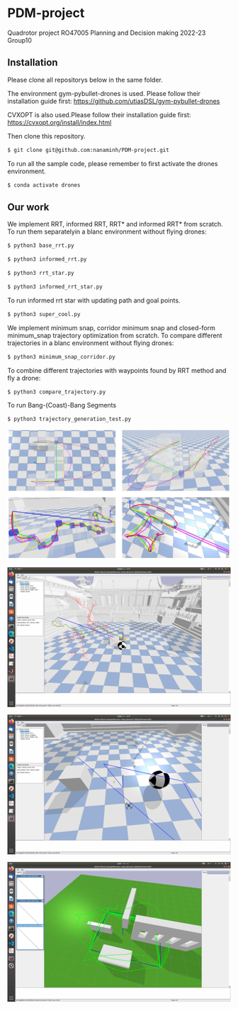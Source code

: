 # PDM-project
 Quadrotor project RO47005 Planning and Decision making 2022-23
 Group10

## Installation
Please clone all repositorys below in the same folder. 

The environment gym-pybullet-drones is used. Please follow their installation guide first:
https://github.com/utiasDSL/gym-pybullet-drones

CVXOPT is also used.Please follow their installation guide first:
https://cvxopt.org/install/index.html

Then clone this repository.

```sh
$ git clone git@github.com:nanaminh/PDM-project.git
```
To run all the sample code, please remember to first activate the drones environment.
```sh
$ conda activate drones

```

## Our work
We implement RRT, informed RRT, RRT* and informed RRT* from scratch.
To run them separatelyin a blanc environment without flying drones: 
```sh
$ python3 base_rrt.py 

```
```sh
$ python3 informed_rrt.py 

```
```sh
$ python3 rrt_star.py 

```
```sh
$ python3 informed_rrt_star.py 

```
To run informed rrt star with updating path and goal points.
```sh
$ python3 super_cool.py 

```




We implement minimum snap, corridor minimum snap and closed-form minimum_snap trajectory optimization from scratch.
To compare  different trajectories in a blanc environment without flying drones: 
```sh
$ python3 minimum_snap_corridor.py 

```
To combine  different trajectories with waypoints found by RRT method and  fly a drone: 
```sh
$ python3 compare_trajectory.py
```

To run Bang-(Coast)-Bang Segments
```sh
$ python3 trajectory_generation_test.py 
```

![Image text](https://github.com/nanaminh/PDM-project/blob/main/IMG/corridors.jpg)

![Image text](https://github.com/nanaminh/PDM-project/blob/main/IMG/basic_rrt.png)

![Image text](https://github.com/nanaminh/PDM-project/blob/main/IMG/trajectory_generation_test.png)

![Image text](https://github.com/nanaminh/PDM-project/blob/main/IMG/super_cool.png)


